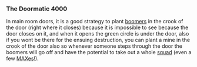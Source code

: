### The Doormatic 4000

In main room doors, it is a good strategy to plant
[boomers](../weapons/Adaptive_Construction_Engine.md#remote-detonated-charge-boomer)
in the crook of the door (right where it closes) because it is impossible to see
because the door closes on it, and when it opens the green circle is under the
door, also if you wont be there for the ensuing destruction, you can plant a
mine in the crook of the door also so whenever someone steps through the door
the boomers will go off and have the potential to take out a whole
[squad](../terminology/Squad.md) (even a few
[MAXes](../armor/Mechanized_Assault_Exo-Suit.md)!).
